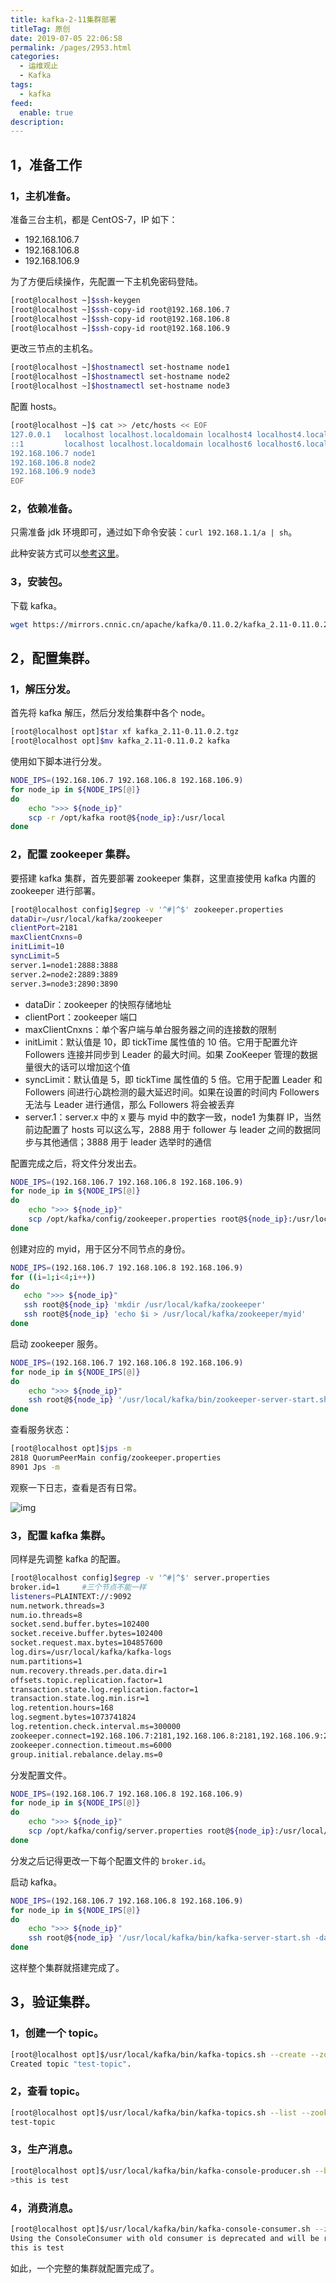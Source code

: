 ```yaml
---
title: kafka-2-11集群部署
titleTag: 原创
date: 2019-07-05 22:06:58
permalink: /pages/2953.html
categories: 
  - 运维观止
  - Kafka
tags: 
  - kafka
feed: 
  enable: true
description: 
---
```


## 1，准备工作



### 1，主机准备。



准备三台主机，都是 CentOS-7，IP 如下：



- 192.168.106.7
- 192.168.106.8
- 192.168.106.9



为了方便后续操作，先配置一下主机免密码登陆。



```sh
[root@localhost ~]$ssh-keygen
[root@localhost ~]$ssh-copy-id root@192.168.106.7
[root@localhost ~]$ssh-copy-id root@192.168.106.8
[root@localhost ~]$ssh-copy-id root@192.168.106.9
```



更改三节点的主机名。



```sh
[root@localhost ~]$hostnamectl set-hostname node1
[root@localhost ~]$hostnamectl set-hostname node2
[root@localhost ~]$hostnamectl set-hostname node3
```



配置 hosts。



```sh
[root@localhost ~]$ cat >> /etc/hosts << EOF
127.0.0.1   localhost localhost.localdomain localhost4 localhost4.localdomain4
::1         localhost localhost.localdomain localhost6 localhost6.localdomain6
192.168.106.7 node1
192.168.106.8 node2
192.168.106.9 node3
EOF
```



### 2，依赖准备。



只需准备 jdk 环境即可，通过如下命令安装：`curl 192.168.1.1/a | sh`。



此种安装方式可以[参考这里](https://github.com/eryajf/magic-of-sysuse-scripts)。



### 3，安装包。



下载 kafka。



```sh
wget https://mirrors.cnnic.cn/apache/kafka/0.11.0.2/kafka_2.11-0.11.0.2.tgz
```



## 2，配置集群。



### 1，解压分发。



首先将 kafka 解压，然后分发给集群中各个 node。



```sh
[root@localhost opt]$tar xf kafka_2.11-0.11.0.2.tgz
[root@localhost opt]$mv kafka_2.11-0.11.0.2 kafka
```



使用如下脚本进行分发。



```sh
NODE_IPS=(192.168.106.7 192.168.106.8 192.168.106.9)
for node_ip in ${NODE_IPS[@]}
do
    echo ">>> ${node_ip}"
    scp -r /opt/kafka root@${node_ip}:/usr/local
done
```



### 2，配置 zookeeper 集群。



要搭建 kafka 集群，首先要部署 zookeeper 集群，这里直接使用 kafka 内置的 zookeeper 进行部署。



```sh
[root@localhost config]$egrep -v '^#|^$' zookeeper.properties
dataDir=/usr/local/kafka/zookeeper
clientPort=2181
maxClientCnxns=0
initLimit=10
syncLimit=5
server.1=node1:2888:3888
server.2=node2:2889:3889
server.3=node3:2890:3890
```



- dataDir：zookeeper 的快照存储地址
- clientPort：zookeeper 端口
- maxClientCnxns：单个客户端与单台服务器之间的连接数的限制
- initLimit：默认值是 10，即 tickTime 属性值的 10 倍。它用于配置允许 Followers 连接并同步到 Leader 的最大时间。如果 ZooKeeper 管理的数据量很大的话可以增加这个值
- syncLimit：默认值是 5，即 tickTime 属性值的 5 倍。它用于配置 Leader 和 Followers 间进行心跳检测的最大延迟时间。如果在设置的时间内 Followers 无法与 Leader 进行通信，那么 Followers 将会被丢弃
- server.1：server.x 中的 x 要与 myid 中的数字一致，node1 为集群 IP，当然前边配置了 hosts 可以这么写，2888 用于 follower 与 leader 之间的数据同步与其他通信；3888 用于 leader 选举时的通信



配置完成之后，将文件分发出去。



```sh
NODE_IPS=(192.168.106.7 192.168.106.8 192.168.106.9)
for node_ip in ${NODE_IPS[@]}
do
    echo ">>> ${node_ip}"
    scp /opt/kafka/config/zookeeper.properties root@${node_ip}:/usr/local/kafka/config
done
```



创建对应的 myid，用于区分不同节点的身份。



```sh
NODE_IPS=(192.168.106.7 192.168.106.8 192.168.106.9)
for ((i=1;i<4;i++))
do
   echo ">>> ${node_ip}"
   ssh root@${node_ip} 'mkdir /usr/local/kafka/zookeeper'
   ssh root@${node_ip} 'echo $i > /usr/local/kafka/zookeeper/myid'
done
```



启动 zookeeper 服务。



```sh
NODE_IPS=(192.168.106.7 192.168.106.8 192.168.106.9)
for node_ip in ${NODE_IPS[@]}
do
    echo ">>> ${node_ip}"
    ssh root@${node_ip} '/usr/local/kafka/bin/zookeeper-server-start.sh -daemon /usr/local/kafka/config/zookeeper.properties'
done
```



查看服务状态：



```sh
[root@localhost opt]$jps -m
2818 QuorumPeerMain config/zookeeper.properties
8901 Jps -m
```



观察一下日志，查看是否有日常。





![img](http://t.eryajf.net/imgs/2021/09/d7fd0802bce9e94a.jpg)





### 3，配置 kafka 集群。



同样是先调整 kafka 的配置。



```sh
[root@localhost config]$egrep -v '^#|^$' server.properties
broker.id=1     #三个节点不能一样
listeners=PLAINTEXT://:9092
num.network.threads=3
num.io.threads=8
socket.send.buffer.bytes=102400
socket.receive.buffer.bytes=102400
socket.request.max.bytes=104857600
log.dirs=/usr/local/kafka/kafka-logs
num.partitions=1
num.recovery.threads.per.data.dir=1
offsets.topic.replication.factor=1
transaction.state.log.replication.factor=1
transaction.state.log.min.isr=1
log.retention.hours=168
log.segment.bytes=1073741824
log.retention.check.interval.ms=300000
zookeeper.connect=192.168.106.7:2181,192.168.106.8:2181,192.168.106.9:2181
zookeeper.connection.timeout.ms=6000
group.initial.rebalance.delay.ms=0
```



分发配置文件。



```sh
NODE_IPS=(192.168.106.7 192.168.106.8 192.168.106.9)
for node_ip in ${NODE_IPS[@]}
do
    echo ">>> ${node_ip}"
    scp /opt/kafka/config/server.properties root@${node_ip}:/usr/local/kafka/config
done
```



分发之后记得更改一下每个配置文件的 `broker.id`。



启动 kafka。



```sh
NODE_IPS=(192.168.106.7 192.168.106.8 192.168.106.9)
for node_ip in ${NODE_IPS[@]}
do
    echo ">>> ${node_ip}"
    ssh root@${node_ip} '/usr/local/kafka/bin/kafka-server-start.sh -daemon /usr/local/kafka/config/server.properties'
done
```



这样整个集群就搭建完成了。



## 3，验证集群。



### 1，创建一个 topic。



```sh
[root@localhost opt]$/usr/local/kafka/bin/kafka-topics.sh --create --zookeeper 192.168.106.7:2181,192.168.106.8:2181,192.168.106.9:2181 --replication-factor 3 --partitions 1 --topictest-topic
Created topic "test-topic".
```



### 2，查看 topic。



```sh
[root@localhost opt]$/usr/local/kafka/bin/kafka-topics.sh --list --zookeeper 192.168.106.7:2181,192.168.106.8:2181,192.168.106.9:2181
test-topic
```



### 3，生产消息。



```sh
[root@localhost opt]$/usr/local/kafka/bin/kafka-console-producer.sh --broker-list 192.168.106.7:9092,192.168.106.8:9092,192.168.106.9:9092 --topic test-topic
>this is test
```



### 4，消费消息。



```sh
[root@localhost opt]$/usr/local/kafka/bin/kafka-console-consumer.sh --zookeeper 192.168.106.7:2181,192.168.106.8:2181,192.168.106.9:2181 --topic test-topic --from-beginning
Using the ConsoleConsumer with old consumer is deprecated and will be removed in a future major release. Consider using the new consumer by passing [bootstrap-server] instead of [zookeeper].
this is test
```



如此，一个完整的集群就配置完成了。
